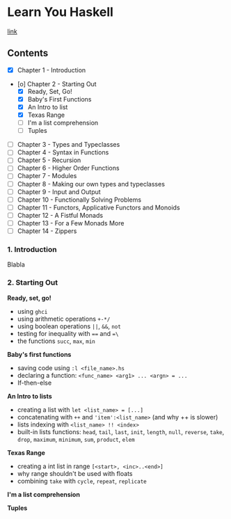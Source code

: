 # Learn You Haskell

[link](http://learnyouahaskell.com/chapters)

## Contents

- [X] Chapter 1 - Introduction
- [o] Chapter 2 - Starting Out
    - [X] Ready, Set, Go!
    - [X] Baby's First Functions
    - [X] An Intro to list
    - [X] Texas Range
    - [ ] I'm a list comprehension
    - [ ] Tuples
- [ ] Chapter 3 - Types and Typeclasses
- [ ] Chapter 4 - Syntax in Functions
- [ ] Chapter 5 - Recursion
- [ ] Chapter 6 - Higher Order Functions
- [ ] Chapter 7 - Modules
- [ ] Chapter 8 - Making our own types and typeclasses
- [ ] Chapter 9 - Input and Output  
- [ ] Chapter 10 - Functionally Solving Problems
- [ ] Chapter 11 - Functors, Applicative Functors and Monoids
- [ ] Chapter 12 - A Fistful Monads
- [ ] Chapter 13 - For a Few Monads More
- [ ] Chapter 14 - Zippers

### 1. Introduction

Blabla

### 2. Starting Out

**Ready, set, go!**

- using `ghci`
- using arithmetic operations `+-*/`
- using boolean operations `||`, `&&`, `not`
- testing for inequality with `==` and `=\`
- the functions `succ`, `max`, `min`

**Baby's first functions**

- saving code using `:l <file_name>.hs`
- declaring a function: `<func_name> <arg1> ... <argn> = ...`
- If-then-else

**An Intro to lists**

- creating a list with `let <list_name> = [...]`
- concatenating with `++` and `'item':<list_name>` (and why ++ is slower)
- lists indexing with `<list_name> !! <index>`
- built-in lists functions: `head`, `tail`, `last`, `init`, `length`, `null`, `reverse`, `take`, `drop`, `maximum`, `minimum`, `sum`, `product`, `elem`

**Texas Range**

- creating a int list in range `[<start>, <inc>..<end>]`
- why range shouldn't be used with floats
- combining `take` with `cycle`, `repeat`, `replicate`

**I'm a list comprehension**



**Tuples**




